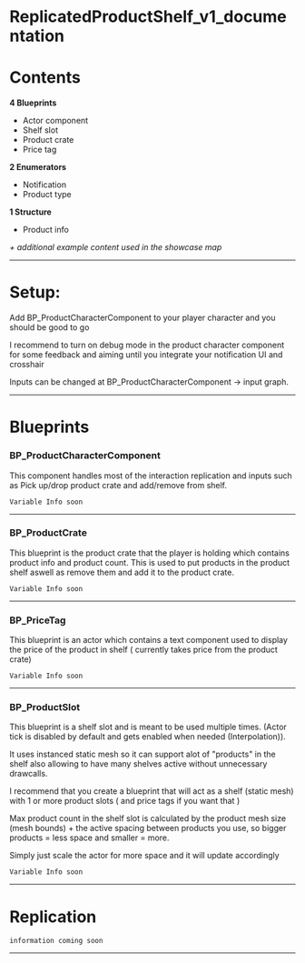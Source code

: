 # ReplicatedProductShelf_v1_documentation


# Contents

**4 Blueprints**
- Actor component
- Shelf slot
- Product crate
- Price tag

**2 Enumerators**
- Notification
- Product type
	
**1 Structure**
- Product info

*+ additional example content used in the showcase map*

---


# Setup:
Add BP_ProductCharacterComponent to your player character and you should be good to go 

I recommend to turn on debug mode in the product character component for some feedback and aiming until you integrate your notification UI and crosshair

Inputs can be changed at BP_ProductCharacterComponent -> input graph.

---


# Blueprints


### BP_ProductCharacterComponent

This component handles most of the interaction replication and inputs such as Pick up/drop product crate and add/remove from shelf.

	Variable Info soon

---
### BP_ProductCrate

This blueprint is the product crate that the player is holding which contains product info and product count. This is used to put products in the product shelf aswell as remove them and add it to the product crate.

	Variable Info soon

---
### BP_PriceTag

This blueprint is an actor which contains a text component used to display the price of the product in shelf ( currently takes price from the product crate)

	Variable Info soon

---
### BP_ProductSlot

This blueprint is a shelf slot and is meant to be used multiple times. (Actor tick is disabled by default and gets enabled when needed (Interpolation)).

It uses instanced static mesh so it can support alot of "products" in the shelf also allowing to have many shelves active without unnecessary drawcalls.
	
I recommend that you create a blueprint that will act as a shelf (static mesh) with 1 or more product slots ( and price tags if you want that )	

Max product count in the shelf slot is calculated by the product mesh size (mesh bounds) + the active spacing between products you use, so bigger products = less space and smaller = more.

Simply just scale the actor for more space and it will update accordingly

	Variable Info soon



---


# Replication

	information coming soon

---
